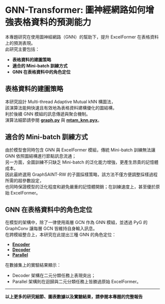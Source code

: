 # GNN-Transformer: 圖神經網路如何增強表格資料的預測能力
本專題研究在使用圖神經網路（GNN）的幫助下，提升 ExcelFormer 在表格資料上的預測表現。  
此研究主要包括：
- **表格資料的建圖策略**
- **適合的 Mini-batch 訓練方式**
- **GNN 在表格資料中的角色定位**

## 表格資料的建圖策略
本研究設計 Multi-thread Adaptive Mutual kNN 構圖法，  
該演算法能夠快速且有效地為表格資料建構優化的圖結構，  
利於後續 GNN 模組的訊息傳遞與聚合機制。  
演算法細節請參閱 **[graph.py](./graph.py)** 與 **[mtam_knn.pyx](mtam_knn.pyx)**。

## 適合的 Mini-batch 訓練方式
由於模型會同時包含 GNN 與 ExcelFormer 模組，傳統 Mini-batch 訓練無法讓 GNN 依照圖結構進行節點訊息流通；  
另一方面，全圖訓練不只缺乏 Mini-batch 的泛化能力增強，更產生昂貴的記憶體成本。  
因此最終選用 GraphSAINT-RW 的子圖採樣策略，該方法不僅方便調整採樣過程所需的超參數設定，  
也同時保證模型的泛化程度和避免嚴重的記憶體開銷；在訓練速度上，甚至優於原始 ExcelFormer。

## GNN 在表格資料中的角色定位
在模型的架構中，除了一律使用兩層 GCN 作為 GNN 模組，並透過 PyG 的 GraphConv 讓每層 GCN 皆維持自身輸入訊息。  
在跨模組整合上，本研究在此提出三種 GNN 的角色定位：
- **[Encoder](./ENCODER.py)**
- **[Decoder](./DECODER.py)**
- **[Parallel](./PARALLEL.py)**

在數據集上的實驗結果顯示：
- Decoder 架構在二元分類任務上表現突出；
- Parallel 架構則在迴歸與二元分類任務上皆勝過原始 ExcelFormer。

---
**以上更多的研究細節、圖表數據以及實驗結果，請參閱本專題的完整報告**
